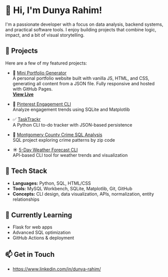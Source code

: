 # 👋 Hi, I'm Dunya Rahim!

I'm a passionate developer with a focus on data analysis, backend systems, and practical software tools. I enjoy building projects that combine logic, impact, and a bit of visual storytelling.

## 📂 Projects

Here are a few of my featured projects:

- 💼 [Mini Portfolio Generator](https://github.com/dunyarahim/mini-portfolio-generator)  
  A personal portfolio website built with vanilla JS, HTML, and CSS, generating all content from a JSON file. Fully responsive and hosted with GitHub Pages.  
  **[View Live](https://dunyarahim.github.io/mini-portfolio-generator/)**

- 🧠 [Pinterest Engagement CLI](https://github.com/dunyarahim/Pinterest.py-Python-)  
  Analyze engagement trends using SQLite and Matplotlib

- ✅ [TaskTrackr](https://github.com/dunyarahim/TaskTrackr-Python-)  
  A Python CLI to-do tracker with JSON-based persistence

- 📍 [Montgomery County Crime SQL Analysis](https://github.com/dunyarahim/MoCo-Crime-Rate-SQL-)  
  SQL project exploring crime patterns by zip code

- ☀️ [5-Day Weather Forecast CLI](https://github.com/dunyarahim/5-Day-Weather-Forecast-Python-)  
  API-based CLI tool for weather trends and visualization

## 🧰 Tech Stack

- **Languages:** Python, SQL, HTML/CSS
- **Tools:** MySQL Workbench, SQLite, Matplotlib, Git, GitHub
- **Concepts:** CLI design, data visualization, APIs, normalization, entity relationships

## 🌱 Currently Learning
- Flask for web apps
- Advanced SQL optimization
- GitHub Actions & deployment

## 📫 Get in Touch
- https://www.linkedin.com/in/dunya-rahim/
